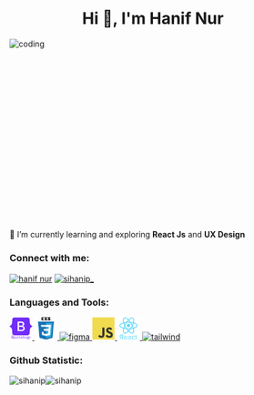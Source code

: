 <h1 align="center">Hi 👋, I'm Hanif Nur</h1>
<img align="right" alt="coding" width="555" height="335" src="https://media.giphy.com/media/2IudUHdI075HL02Pkk/giphy.gif"
<br> </br>

🌱 I’m currently learning and exploring **React Js** and **UX Design**

<h3 align="left">Connect with me:</h3>
<p align="left">
<a href="https://linkedin.com/in/hanif nur" target="blank"><img align="center" src="https://raw.githubusercontent.com/rahuldkjain/github-profile-readme-generator/master/src/images/icons/Social/linked-in-alt.svg" alt="hanif nur" height="30" width="40" /></a>
<a href="https://instagram.com/sihanip_" target="blank"><img align="center" src="https://raw.githubusercontent.com/rahuldkjain/github-profile-readme-generator/master/src/images/icons/Social/instagram.svg" alt="sihanip_" height="30" width="40" /></a>
</p>

<h3 align="left">Languages and Tools:</h3>
<p align="left"> 
  <a href="https://getbootstrap.com" target="_blank" rel="noreferrer"> <img src="https://raw.githubusercontent.com/devicons/devicon/master/icons/bootstrap/bootstrap-plain-wordmark.svg" alt="bootstrap" width="40" height="40"/> 
  </a> 
  <a href="https://www.w3schools.com/css/" target="_blank" rel="noreferrer"> 
    <img src="https://raw.githubusercontent.com/devicons/devicon/master/icons/css3/css3-original-wordmark.svg" alt="css3" width="40" height="40"/> 
  </a> 
  <a href="https://www.figma.com/" target="_blank" rel="noreferrer"> 
    <img src="https://www.vectorlogo.zone/logos/figma/figma-icon.svg" alt="figma" width="40" height="40"/> 
  </a> 
  <a href="https://developer.mozilla.org/en-US/docs/Web/JavaScript" target="_blank" rel="noreferrer"> 
    <img src="https://raw.githubusercontent.com/devicons/devicon/master/icons/javascript/javascript-original.svg" alt="javascript" width="40" height="40"/> 
  </a> 
  <a href="https://reactjs.org/" target="_blank" rel="noreferrer"> 
    <img src="https://raw.githubusercontent.com/devicons/devicon/master/icons/react/react-original-wordmark.svg" alt="react" width="40" height="40"/> 
  </a> 
  <a href="https://tailwindcss.com/" target="_blank" rel="noreferrer"> 
    <img src="https://www.vectorlogo.zone/logos/tailwindcss/tailwindcss-icon.svg" alt="tailwind" width="40" height="40"/> 
  </a> </p>

<h3 align="left">Github Statistic:</h3>
<p><img align="left" src="https://github-readme-stats.vercel.app/api/top-langs?username=sihanip&show_icons=true&locale=en&layout=compact" alt="sihanip" /></p>
<p>&nbsp;<img align="left" src="https://github-readme-stats.vercel.app/api?username=sihanip&show_icons=true&locale=en" alt="sihanip" /></p>

